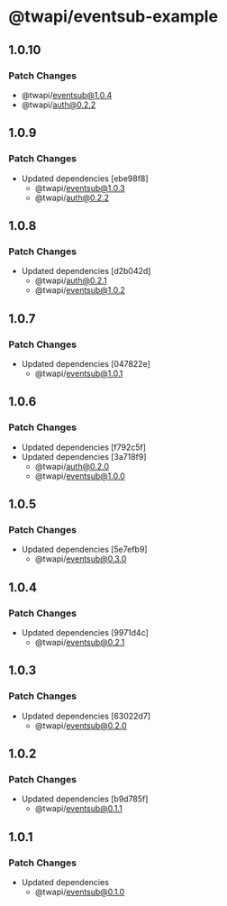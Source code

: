# @twapi/eventsub-example

## 1.0.10

### Patch Changes

- @twapi/eventsub@1.0.4
- @twapi/auth@0.2.2

## 1.0.9

### Patch Changes

- Updated dependencies [ebe98f8]
  - @twapi/eventsub@1.0.3
  - @twapi/auth@0.2.2

## 1.0.8

### Patch Changes

- Updated dependencies [d2b042d]
  - @twapi/auth@0.2.1
  - @twapi/eventsub@1.0.2

## 1.0.7

### Patch Changes

- Updated dependencies [047822e]
  - @twapi/eventsub@1.0.1

## 1.0.6

### Patch Changes

- Updated dependencies [f792c5f]
- Updated dependencies [3a718f9]
  - @twapi/auth@0.2.0
  - @twapi/eventsub@1.0.0

## 1.0.5

### Patch Changes

- Updated dependencies [5e7efb9]
  - @twapi/eventsub@0.3.0

## 1.0.4

### Patch Changes

- Updated dependencies [9971d4c]
  - @twapi/eventsub@0.2.1

## 1.0.3

### Patch Changes

- Updated dependencies [63022d7]
  - @twapi/eventsub@0.2.0

## 1.0.2

### Patch Changes

- Updated dependencies [b9d785f]
  - @twapi/eventsub@0.1.1

## 1.0.1

### Patch Changes

- Updated dependencies
  - @twapi/eventsub@0.1.0
